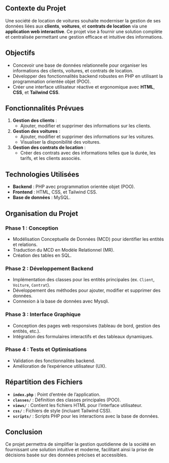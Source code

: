 ## Contexte du Projet
Une société de location de voitures souhaite moderniser la gestion de ses données liées aux **clients**, **voitures**, et **contrats de location** via une **application web interactive**. Ce projet vise à fournir une solution complète et centralisée permettant une gestion efficace et intuitive des informations.

## Objectifs
- Concevoir une base de données relationnelle pour organiser les informations des clients, voitures, et contrats de location.
- Développer des fonctionnalités backend robustes en PHP en utilisant la programmation orientée objet (POO).
- Créer une interface utilisateur réactive et ergonomique avec **HTML**, **CSS**, et **Tailwind CSS**.

## Fonctionnalités Prévues
1. **Gestion des clients** :
   - Ajouter, modifier et supprimer des informations sur les clients.
2. **Gestion des voitures** :
   - Ajouter, modifier et supprimer des informations sur les voitures.
   - Visualiser la disponibilité des voitures.
3. **Gestion des contrats de location** :
   - Créer des contrats avec des informations telles que la durée, les tarifs, et les clients associés.

## Technologies Utilisées
- **Backend** : PHP avec programmation orientée objet (POO).
- **Frontend** : HTML, CSS, et Tailwind CSS.
- **Base de données** : MySQL.

## Organisation du Projet
### Phase 1 : Conception
- Modélisation Conceptuelle de Données (MCD) pour identifier les entités et relations.
- Traduction du MCD en Modèle Relationnel (MR).
- Création des tables en SQL.

### Phase 2 : Développement Backend
- Implémentation des classes pour les entités principales (ex. `Client`, `Voiture`, `Contrat`).
- Développement des méthodes pour ajouter, modifier et supprimer des données.
- Connexion à la base de données avec Mysqli.

### Phase 3 : Interface Graphique
- Conception des pages web responsives (tableau de bord, gestion des entités, etc.).
- Intégration des formulaires interactifs et des tableaux dynamiques.

### Phase 4 : Tests et Optimisations
- Validation des fonctionnalités backend.
- Amélioration de l’expérience utilisateur (UX).

## Répartition des Fichiers
- **`index.php`** : Point d’entrée de l’application.
- **`classes/`** : Définition des classes principales (POO).
- **`views/`** : Contient les fichiers HTML pour l’interface utilisateur.
- **`css/`** : Fichiers de style (incluant Tailwind CSS).
- **`scripts/`** : Scripts PHP pour les interactions avec la base de données.

## Conclusion
Ce projet permettra de simplifier la gestion quotidienne de la société en fournissant une solution intuitive et moderne, facilitant ainsi la prise de décisions basée sur des données précises et accessibles.
